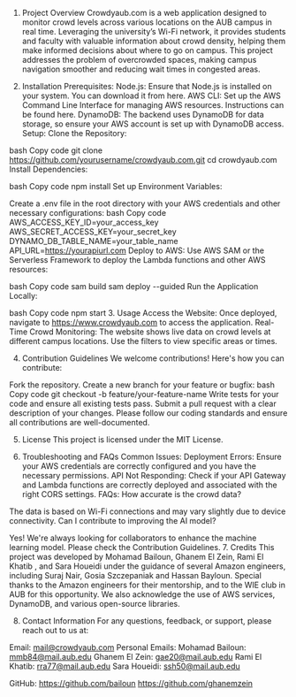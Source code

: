 1. Project Overview
Crowdyaub.com is a web application designed to monitor crowd levels across various locations on the AUB campus in real time. Leveraging the university’s Wi-Fi network, it provides students and faculty with valuable information about crowd density, helping them make informed decisions about where to go on campus. This project addresses the problem of overcrowded spaces, making campus navigation smoother and reducing wait times in congested areas.

2. Installation
Prerequisites:
Node.js: Ensure that Node.js is installed on your system. You can download it from here.
AWS CLI: Set up the AWS Command Line Interface for managing AWS resources. Instructions can be found here.
DynamoDB: The backend uses DynamoDB for data storage, so ensure your AWS account is set up with DynamoDB access.
Setup:
Clone the Repository:

bash
Copy code
git clone https://github.com/yourusername/crowdyaub.com.git
cd crowdyaub.com
Install Dependencies:

bash
Copy code
npm install
Set up Environment Variables:

Create a .env file in the root directory with your AWS credentials and other necessary configurations:
bash
Copy code
AWS_ACCESS_KEY_ID=your_access_key
AWS_SECRET_ACCESS_KEY=your_secret_key
DYNAMO_DB_TABLE_NAME=your_table_name
API_URL=https://yourapiurl.com
Deploy to AWS:
Use AWS SAM or the Serverless Framework to deploy the Lambda functions and other AWS resources:

bash
Copy code
sam build
sam deploy --guided
Run the Application Locally:

bash
Copy code
npm start
3. Usage
Access the Website: Once deployed, navigate to https://www.crowdyaub.com to access the application.
Real-Time Crowd Monitoring: The website shows live data on crowd levels at different campus locations. Use the filters to view specific areas or times.

4. Contribution Guidelines
We welcome contributions! Here's how you can contribute:

Fork the repository.
Create a new branch for your feature or bugfix:
bash
Copy code
git checkout -b feature/your-feature-name
Write tests for your code and ensure all existing tests pass.
Submit a pull request with a clear description of your changes.
Please follow our coding standards and ensure all contributions are well-documented.

5. License
This project is licensed under the MIT License.

6. Troubleshooting and FAQs
Common Issues:
Deployment Errors: Ensure your AWS credentials are correctly configured and you have the necessary permissions.
API Not Responding: Check if your API Gateway and Lambda functions are correctly deployed and associated with the right CORS settings.
FAQs:
How accurate is the crowd data?

The data is based on Wi-Fi connections and may vary slightly due to device connectivity.
Can I contribute to improving the AI model?

Yes! We're always looking for collaborators to enhance the machine learning model. Please check the Contribution Guidelines.
7. Credits
This project was developed by Mohamad Bailoun, Ghanem El Zein, Rami El Khatib , and Sara Houeidi under the guidance of several Amazon engineers, including Suraj Nair, Gosia Szczepaniak and Hassan Bayloun. Special thanks to the Amazon engineers for their mentorship, and to the WIE club in AUB for this opportunity. We also acknowledge the use of AWS services, DynamoDB, and various open-source libraries.

8. Contact Information
For any questions, feedback, or support, please reach out to us at:

Email: mail@crowdyaub.com
Personal Emails: Mohamad Bailoun: mmb84@mail.aub.edu
		 Ghanem El Zein: gae20@mail.aub.edu
		 Rami El Khatib: rra77@mail.aub.edu
		 Sara Houeidi: ssh50@mail.aub.edu

GitHub: https://github.com/bailoun
	https://github.com/ghanemzein